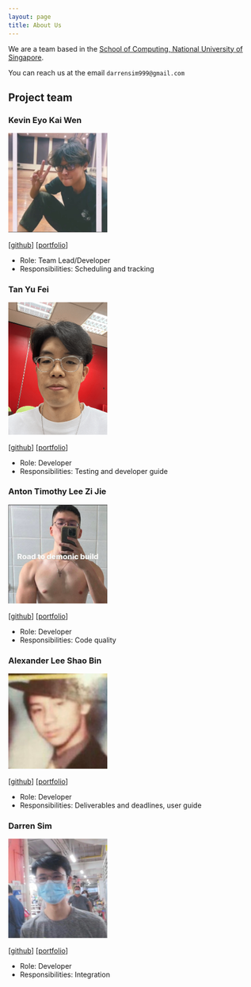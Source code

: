 ```yaml
---
layout: page
title: About Us
---
```


We are a team based in the [School of Computing, National University of Singapore](http://www.comp.nus.edu.sg).

You can reach us at the email `darrensim999@gmail.com`

## Project team

### Kevin Eyo Kai Wen

<img src="images/kevineyo.png" width="200px">

[[github](https://github.com/KevinEyo1)]
[[portfolio](team/johndoe.md)]

* Role: Team Lead/Developer
* Responsibilities: Scheduling and tracking

### Tan Yu Fei

<img src="images/tanyufei.png" width="200px">

[[github](https://github.com/Lanreath)]
[[portfolio](team/johndoe.md)]

* Role: Developer
* Responsibilities: Testing and developer guide

### Anton Timothy Lee Zi Jie

<img src="images/antonlee.png" width="200px">

[[github](https://github.com/antonlee59)]
[[portfolio](team/johndoe.md)]

* Role: Developer
* Responsibilities: Code quality

### Alexander Lee Shao Bin

<img src="images/alexanderlee.png" width="200px">

[[github](https://github.com/Varstak)]
[[portfolio](team/johndoe.md)]

* Role: Developer
* Responsibilities: Deliverables and deadlines, user guide

### Darren Sim

<img src="images/darrensim.png" width="200px">

[[github](https://github.com/BagDownB3nny)]
[[portfolio](team/johndoe.md)]

* Role: Developer
* Responsibilities: Integration
